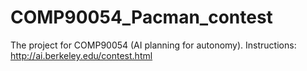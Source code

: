 # COMP90054_Pacman_contest
The project for COMP90054 (AI planning for autonomy).
Instructions: http://ai.berkeley.edu/contest.html
